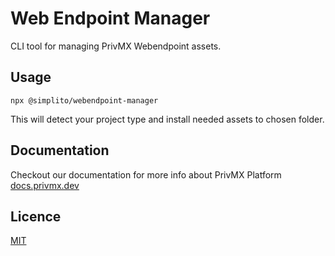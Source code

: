 # Web Endpoint Manager

CLI tool for managing PrivMX Webendpoint assets.

## Usage

```shell
npx @simplito/webendpoint-manager
```

This will detect your project type and install needed assets to chosen folder.

## Documentation

Checkout our documentation for more info about PrivMX Platform [docs.privmx.dev](https://docs.privmx.dev)

## Licence

[MIT](./LICENSE.md)
